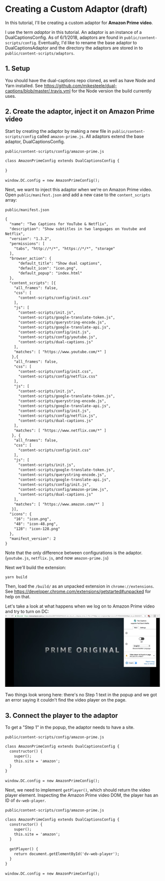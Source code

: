 # Creating a Custom Adaptor (draft)

In this tutorial, I'll be creating a custom adaptor for **Amazon Prime video**.

I use the term _adaptor_ in this tutorial. An adaptor is an instance of a DualCaptionsConfig. As of 6/1/2018, adaptors are found in `public/content-scripts/config`. Eventually, I'd like to rename the base adaptor to DualCaptionsAdaptor and the directory the adaptors are stored in to `public/content-scripts/adaptors`.

## 1. Setup

You should have the dual-captions repo cloned, as well as have Node and Yarn installed. See https://github.com/mikesteele/dual-captions/blob/master/.travis.yml for the Node version the build currently uses.

## 2. Create the adaptor, inject it on Amazon Prime video

Start by creating the adaptor by making a new file in `public/content-scripts/config` called `amazon-prime.js`. All adaptors extend the base adaptor, DualCaptionsConfig.

`public/content-scripts/config/amazon-prime.js`
```
class AmazonPrimeConfig extends DualCaptionsConfig {

}

window.DC.config = new AmazonPrimeConfig();
```

Next, we want to inject this adaptor when we're on Amazon Prime video. Open `public/manifest.json` and add a new case to the `content_scripts` array:

`public/manifest.json`
```
{
  "name": "Two Captions for YouTube & Netflix",
  "description": "Show subtitles in two languages on Youtube and Netflix",
  "version": "1.3.2",
  "permissions": [
    "tabs", "http://*/*", "https://*/*", "storage"
  ],
  "browser_action": {
      "default_title": "Show dual captions",
      "default_icon": "icon.png",
      "default_popup": "index.html"
  },
  "content_scripts": [{
    "all_frames": false,
    "css": [
      "content-scripts/config/init.css"
    ],
    "js": [
      "content-scripts/init.js",
      "content-scripts/google-translate-token.js",
      "content-scripts/querystring-encode.js",
      "content-scripts/google-translate-api.js",
      "content-scripts/config/init.js",
      "content-scripts/config/youtube.js",
      "content-scripts/dual-captions.js"
    ],
    "matches": [ "https://www.youtube.com/*" ]
   },{
    "all_frames": false,
    "css": [
      "content-scripts/config/init.css",
      "content-scripts/config/netflix.css"
    ],
    "js": [
      "content-scripts/init.js",
      "content-scripts/google-translate-token.js",
      "content-scripts/querystring-encode.js",
      "content-scripts/google-translate-api.js",
      "content-scripts/config/init.js",
      "content-scripts/config/netflix.js",
      "content-scripts/dual-captions.js"
    ],
    "matches": [ "https://www.netflix.com/*" ]
   }, {
    "all_frames": false,
    "css": [
      "content-scripts/config/init.css"
    ],
    "js": [
      "content-scripts/init.js",
      "content-scripts/google-translate-token.js",
      "content-scripts/querystring-encode.js",
      "content-scripts/google-translate-api.js",
      "content-scripts/config/init.js",
      "content-scripts/config/amazon-prime.js",
      "content-scripts/dual-captions.js"
    ],
    "matches": [ "https://www.amazon.com/*" ]
   }],
  "icons": {
    "16": "icon.png",
    "48": "icon-48.png",
    "128": "icon-128.png"
  },
  "manifest_version": 2
}
```

Note that the only difference between configurations is the adaptor. (`youtube.js`, `netflix.js`, and now `amazon-prime.js`)

Next we'll build the extension:
```
yarn build
```
Then, load the `/build/` as an unpacked extension in `chrome://extensions`. See https://developer.chrome.com/extensions/getstarted#unpacked for help on that.

Let's take a look at what happens when we log on to Amazon Prime video and try to turn on DC:
<img src="https://raw.githubusercontent.com/mikesteele/dual-captions-gifs/master/screenshot-1.png">

Two things look wrong here: there's no Step 1 text in the popup and we got an error saying it couldn't find the video player on the page.

## 3. Connect the player to the adaptor

To get a "Step 1" in the popup, the adaptor needs to have a site.

`public/content-scripts/config/amazon-prime.js`
```
class AmazonPrimeConfig extends DualCaptionsConfig {
  constructor() {
    super();
    this.site = 'amazon';
  }
}

window.DC.config = new AmazonPrimeConfig();
```

Next, we need to implement `getPlayer()`, which should return the video player element. Inspecting the Amazon Prime video DOM, the player has an ID of `dv-web-player`. 

`public/content-scripts/config/amazon-prime.js`
```
class AmazonPrimeConfig extends DualCaptionsConfig {
  constructor() {
    super();
    this.site = 'amazon';
  }
  
  getPlayer() {
    return document.getElementById('dv-web-player');
  }
}

window.DC.config = new AmazonPrimeConfig();
```


